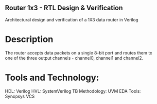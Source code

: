 ## Router 1x3 - RTL Design & Verification
Architectural design and verification of a 1X3 data router in Verilog

# Description
The router accepts data packets on a single 8-bit port and routes them to one of the three output channels - channel0, channel1 and channel2.

# Tools and Technology:
HDL: Verilog
HVL: SystemVerilog
TB Methodology: UVM
EDA Tools: Synopsys VCS
